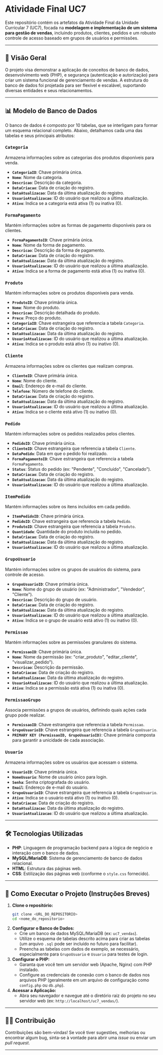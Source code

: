 # Atividade Final UC7

Este repositório contém os artefatos da Atividade Final da Unidade Curricular 7 (UC7), focada na **modelagem e implementação de um sistema para gestão de vendas**, incluindo produtos, clientes, pedidos e um robusto controle de acesso baseado em grupos de usuários e permissões.

---

## 🚀 Visão Geral

O projeto visa demonstrar a aplicação de conceitos de banco de dados, desenvolvimento web (PHP), e segurança (autenticação e autorização) para criar um sistema funcional de gerenciamento de vendas. A estrutura do banco de dados foi projetada para ser flexível e escalável, suportando diversas entidades e seus relacionamentos.

---

## 📊 Modelo de Banco de Dados

O banco de dados é composto por 10 tabelas, que se interligam para formar um esquema relacional completo. Abaixo, detalhamos cada uma das tabelas e seus principais atributos:

### `Categoria`
Armazena informações sobre as categorias dos produtos disponíveis para venda.
-   **`CategoriaID`**: Chave primária única.
-   **`Nome`**: Nome da categoria.
-   **`Descricao`**: Descrição da categoria.
-   **`DataCriacao`**: Data de criação do registro.
-   **`DataAtualizacao`**: Data da última atualização do registro.
-   **`UsuarioAtualizacao`**: ID do usuário que realizou a última atualização.
-   **`Ativo`**: Indica se a categoria está ativa (1) ou inativa (0).

### `FormaPagamento`
Mantém informações sobre as formas de pagamento disponíveis para os clientes.
-   **`FormaPagamentoID`**: Chave primária única.
-   **`Nome`**: Nome da forma de pagamento.
-   **`Descricao`**: Descrição da forma de pagamento.
-   **`DataCriacao`**: Data de criação do registro.
-   **`DataAtualizacao`**: Data da última atualização do registro.
-   **`UsuarioAtualizacao`**: ID do usuário que realizou a última atualização.
-   **`Ativo`**: Indica se a forma de pagamento está ativa (1) ou inativa (0).

### `Produto`
Mantém informações sobre os produtos disponíveis para venda.
-   **`ProdutoID`**: Chave primária única.
-   **`Nome`**: Nome do produto.
-   **`Descricao`**: Descrição detalhada do produto.
-   **`Preco`**: Preço do produto.
-   **`CategoriaID`**: Chave estrangeira que referencia a tabela `Categoria`.
-   **`DataCriacao`**: Data de criação do registro.
-   **`DataAtualizacao`**: Data da última atualização do registro.
-   **`UsuarioAtualizacao`**: ID do usuário que realizou a última atualização.
-   **`Ativo`**: Indica se o produto está ativo (1) ou inativo (0).

### `Cliente`
Armazena informações sobre os clientes que realizam compras.
-   **`ClienteID`**: Chave primária única.
-   **`Nome`**: Nome do cliente.
-   **`Email`**: Endereço de e-mail do cliente.
-   **`Telefone`**: Número de telefone do cliente.
-   **`DataCriacao`**: Data de criação do registro.
-   **`DataAtualizacao`**: Data da última atualização do registro.
-   **`UsuarioAtualizacao`**: ID do usuário que realizou a última atualização.
-   **`Ativo`**: Indica se o cliente está ativo (1) ou inativo (0).

### `Pedido`
Mantém informações sobre os pedidos realizados pelos clientes.
-   **`PedidoID`**: Chave primária única.
-   **`ClienteID`**: Chave estrangeira que referencia a tabela `Cliente`.
-   **`DataPedido`**: Data em que o pedido foi realizado.
-   **`FormaPagamentoID`**: Chave estrangeira que referencia a tabela `FormaPagamento`.
-   **`Status`**: Status do pedido (ex: "Pendente", "Concluído", "Cancelado").
-   **`DataCriacao`**: Data de criação do registro.
-   **`DataAtualizacao`**: Data da última atualização do registro.
-   **`UsuarioAtualizacao`**: ID do usuário que realizou a última atualização.

### `ItemPedido`
Mantém informações sobre os itens incluídos em cada pedido.
-   **`ItemPedidoID`**: Chave primária única.
-   **`PedidoID`**: Chave estrangeira que referencia a tabela `Pedido`.
-   **`ProdutoID`**: Chave estrangeira que referencia a tabela `Produto`.
-   **`Quantidade`**: Quantidade do produto incluída no pedido.
-   **`DataCriacao`**: Data de criação do registro.
-   **`DataAtualizacao`**: Data da última atualização do registro.
-   **`UsuarioAtualizacao`**: ID do usuário que realizou a última atualização.

### `GrupoUsuario`
Mantém informações sobre os grupos de usuários do sistema, para controle de acesso.
-   **`GrupoUsuarioID`**: Chave primária única.
-   **`Nome`**: Nome do grupo de usuário (ex: "Administrador", "Vendedor", "Cliente").
-   **`Descricao`**: Descrição do grupo de usuário.
-   **`DataCriacao`**: Data de criação do registro.
-   **`DataAtualizacao`**: Data da última atualização do registro.
-   **`UsuarioAtualizacao`**: ID do usuário que realizou a última atualização.
-   **`Ativo`**: Indica se o grupo de usuário está ativo (1) ou inativo (0).

### `Permissao`
Mantém informações sobre as permissões granulares do sistema.
-   **`PermissaoID`**: Chave primária única.
-   **`Nome`**: Nome da permissão (ex: "criar_produto", "editar_cliente", "visualizar_pedido").
-   **`Descricao`**: Descrição da permissão.
-   **`DataCriacao`**: Data de criação do registro.
-   **`DataAtualizacao`**: Data da última atualização do registro.
-   **`UsuarioAtualizacao`**: ID do usuário que realizou a última atualização.
-   **`Ativo`**: Indica se a permissão está ativa (1) ou inativa (0).

### `PermissaoGrupo`
Associa permissões a grupos de usuários, definindo quais ações cada grupo pode realizar.
-   **`PermissaoID`**: Chave estrangeira que referencia a tabela `Permissao`.
-   **`GrupoUsuarioID`**: Chave estrangeira que referencia a tabela `GrupoUsuario`.
-   **`PRIMARY KEY (PermissaoID, GrupoUsuarioID)`**: Chave primária composta para garantir a unicidade de cada associação.

### `Usuario`
Armazena informações sobre os usuários que acessam o sistema.
-   **`UsuarioID`**: Chave primária única.
-   **`NomeUsuario`**: Nome de usuário único para login.
-   **`Senha`**: Senha criptografada do usuário.
-   **`Email`**: Endereço de e-mail do usuário.
-   **`GrupoUsuarioID`**: Chave estrangeira que referencia a tabela `GrupoUsuario`.
-   **`Ativo`**: Indica se o usuário está ativo (1) ou inativo (0).
-   **`DataCriacao`**: Data de criação do registro.
-   **`DataAtualizacao`**: Data da última atualização do registro.
-   **`UsuarioAtualizacao`**: ID do usuário que realizou a última atualização.

---

## 🛠️ Tecnologias Utilizadas

* **PHP**: Linguagem de programação backend para a lógica de negócio e interação com o banco de dados.
* **MySQL/MariaDB**: Sistema de gerenciamento de banco de dados relacional.
* **HTML**: Estrutura das páginas web.
* **CSS**: Estilização das páginas web (conforme o `style.css` fornecido).

---

## 🚀 Como Executar o Projeto (Instruções Breves)

1.  **Clone o repositório:**
    ```bash
    git clone <URL_DO_REPOSITORIO>
    cd <nome_do_repositorio>
    ```
2.  **Configurar o Banco de Dados:**
    * Crie um banco de dados MySQL/MariaDB (ex: `uc7_vendas`).
    * Utilize o esquema de tabelas descrito acima para criar as tabelas (um arquivo `.sql` pode ser incluído no futuro para facilitar).
    * Preencha as tabelas com dados de exemplo, se necessário, especialmente para `GrupoUsuario` e `Usuario` para testes de login.
3.  **Configurar o PHP:**
    * Garanta que você tem um servidor web (Apache, Nginx) com PHP instalado.
    * Configure as credenciais de conexão com o banco de dados nos arquivos PHP (geralmente em um arquivo de configuração como `config.php` ou `db.php`).
4.  **Acessar a Aplicação:**
    * Abra seu navegador e navegue até o diretório raiz do projeto no seu servidor web (ex: `http://localhost/uc7_vendas/`).

---

## 🧑‍💻 Contribuição

Contribuições são bem-vindas! Se você tiver sugestões, melhorias ou encontrar algum bug, sinta-se à vontade para abrir uma *issue* ou enviar um *pull request*.

---
